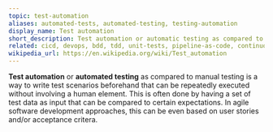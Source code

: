 ```yaml
---
topic: test-automation
aliases: automated-tests, automated-testing, testing-automation
display_name: Test automation
short_description: Test automation or automatic testing as compared to manual testing is a way to write test scenarios beforehand that can be repeatedly executed.
related: cicd, devops, bdd, tdd, unit-tests, pipeline-as-code, continuous-testing, regression-testing, gherkin, release-automation
wikipedia_url: https://en.wikipedia.org/wiki/Test_automation
---
```

**Test automation** or **automated testing** as compared to manual testing is a way to write test scenarios beforehand that can be repeatedly executed without involving a human element. This is often done by having a set of test data as input that can be compared to certain expectations. In agile software development approaches, this can be even based on user stories and/or acceptance critera.
